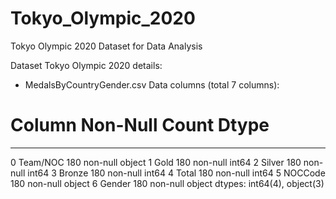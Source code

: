 # Tokyo_Olympic_2020
Tokyo Olympic 2020 Dataset for Data Analysis

Dataset Tokyo Olympic 2020 details:
- MedalsByCountryGender.csv 
Data columns (total 7 columns):
 #   Column    Non-Null Count  Dtype 
---  ------    --------------  ----- 
 0   Team/NOC  180 non-null    object
 1   Gold      180 non-null    int64 
 2   Silver    180 non-null    int64 
 3   Bronze    180 non-null    int64 
 4   Total     180 non-null    int64 
 5   NOCCode   180 non-null    object
 6   Gender    180 non-null    object
dtypes: int64(4), object(3)


